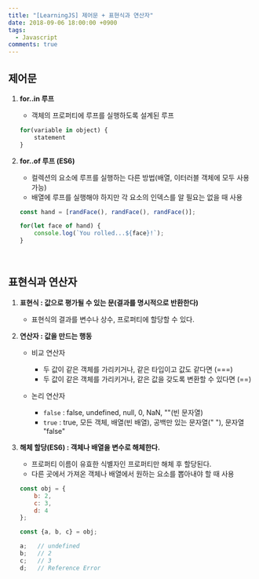 ```yaml
---
title: "[LearningJS] 제어문 + 표현식과 연산자"
date: 2018-09-06 18:00:00 +0900
tags:
  - Javascript
comments: true
---
```


## 제어문

1. **for..in 루프**

   - 객체의 프로퍼티에 루프를 실행하도록 설계된 루프

   ```js
   for(variable in object) { 
       statement 
   }
   ```

2. **for..of 루프 (ES6)**

   - 컬렉션의 요소에 루프를 실행하는 다른 방법(배열, 이터러블 객체에 모두 사용 가능)
   - 배열에 루프를 실행해야 하지만 각 요소의 인덱스를 알 필요는 없을 때 사용

   ```js
   const hand = [randFace(), randFace(), randFace()];
   
   for(let face of hand) {
       console.log(`You rolled...${face}!`);
   }
   ```

<br/>

## 표현식과 연산자

1. **표현식 : 값으로 평가될 수 있는 문(결과를 명시적으로 반환한다)**

   - 표현식의 결과를 변수나 상수, 프로퍼티에 할당할 수 있다.

2. **연산자 : 값을 만드는 행동**

   - 비교 연산자
     - 두 값이 같은 객체를 가리키거나, 같은 타입이고 값도 같다면 (===)
     - 두 값이 같은 객체를 가리키거나, 같은 값을 갖도록 변환할 수 있다면 (==)

   - 논리 연산자
     - `false` : false, undefined, null, 0, NaN, ""(빈 문자열)
     - `true` : true, 모든 객체, 배열(빈 배열), 공백만 있는 문자열("  "), 문자열 "false"

3. **해체 할당(ES6) : 객체나 배열을 변수로 해체한다.**

   - 프로퍼티 이름이 유효한 식별자인 프로퍼티만 해체 후 할당된다.
   - 다른 곳에서 가져온 객체나 배열에서 원하는 요소를 뽑아내야 할 때 사용

   ```js
   const obj = {
       b: 2,
       c: 3,
       d: 4
   };
   
   const {a, b, c} = obj;
   
   a;	// undefined
   b;	// 2
   c;	// 3
   d;	// Reference Error
   ```
